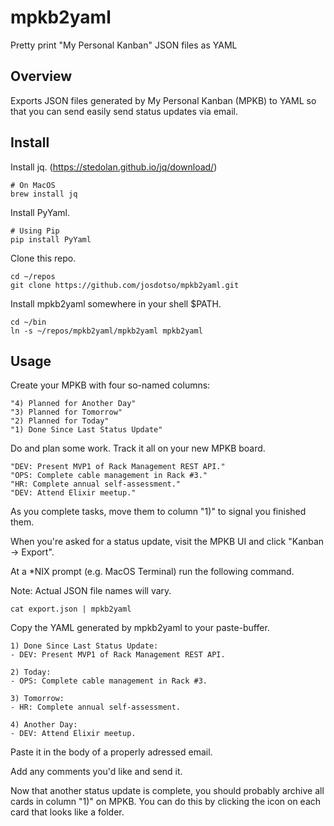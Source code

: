 
# mpkb2yaml

Pretty print "My Personal Kanban" JSON files as YAML


## Overview

Exports JSON files generated by My Personal Kanban (MPKB) to YAML so that you
can send easily send status updates via email.


## Install

Install jq. (https://stedolan.github.io/jq/download/)


    # On MacOS
    brew install jq


Install PyYaml.


    # Using Pip
    pip install PyYaml


Clone this repo.


    cd ~/repos
    git clone https://github.com/josdotso/mpkb2yaml.git


Install mpkb2yaml somewhere in your shell $PATH.


    cd ~/bin
    ln -s ~/repos/mpkb2yaml/mpkb2yaml mpkb2yaml


## Usage

Create your MPKB with four so-named columns:


    "4) Planned for Another Day"
    "3) Planned for Tomorrow"
    "2) Planned for Today"
    "1) Done Since Last Status Update"


Do and plan some work. Track it all on your new MPKB board.


    "DEV: Present MVP1 of Rack Management REST API."
    "OPS: Complete cable management in Rack #3."
    "HR: Complete annual self-assessment."
    "DEV: Attend Elixir meetup."


As you complete tasks, move them to column "1)" to signal you finished them.

When you're asked for a status update, visit the MPKB UI and click
  "Kanban -> Export".

At a \*NIX prompt (e.g. MacOS Terminal) run the following command.

Note: Actual JSON file names will vary.

 
    cat export.json | mpkb2yaml


Copy the YAML generated by mpkb2yaml to your paste-buffer.


    1) Done Since Last Status Update:
    - DEV: Present MVP1 of Rack Management REST API.

    2) Today:
    - OPS: Complete cable management in Rack #3.

    3) Tomorrow:
    - HR: Complete annual self-assessment.

    4) Another Day:
    - DEV: Attend Elixir meetup.


Paste it in the body of a properly adressed email.

Add any comments you'd like and send it.

Now that another status update is complete, you should probably archive
all cards in column "1)" on MPKB. You can do this by clicking the icon on
each card that looks like a folder.

